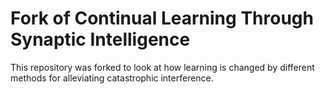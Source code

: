 # Fork of Continual Learning Through Synaptic Intelligence

This repository was forked to look at how learning is changed by different methods for alleviating catastrophic interference.
